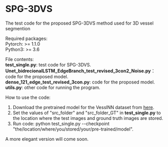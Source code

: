 # SPG-3DVS
The test code for the proposed SPG-3DVS method used for 3D vessel segmention  

Required packages:  
Pytorch: >= 1.1.0  
Python3: >= 3.6  

File contents:  
**test_single.py**: test code for SPG-3DVS.  
**Unet_bidrecionalLSTM_EdgeBranch_test_revised_3con2_Noise.py**： code for the proposed model.  
**dense_121_edge_test_revised_3con.py**: code for the proposed model.  
**utils.py**: other code for running the program.  

How to use the code:  
1. Download the pretrained model for the VesslNN dataset from [here](https://drive.google.com/file/d/1VzICZUf92pclEf0BCDDuCjJD68d_GnYe/view?usp=sharing).  
2. Set the values of "src_folder" and "src_folder_GT" in **test_single.py** to the location where the test images and ground truth images are stored.  
3. Run code: python test_single.py --checkpoint "the/location/where/you/stored/your/pre-trained/model".  


A more elegant version will come soon.
